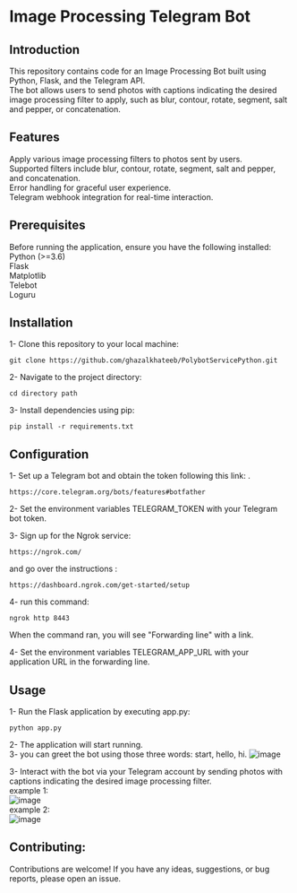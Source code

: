 # Image Processing Telegram Bot <br />

## Introduction
This repository contains code for an Image Processing Bot built using Python, Flask, and the Telegram API.<br />
The bot allows users to send photos with captions indicating the desired image processing filter to apply, such as blur, contour, rotate, segment, salt and pepper, or concatenation.

## Features
Apply various image processing filters to photos sent by users. <br />
Supported filters include blur, contour, rotate, segment, salt and pepper, and concatenation. <br />
Error handling for graceful user experience. <br />
Telegram webhook integration for real-time interaction. <br />

## Prerequisites
Before running the application, ensure you have the following installed:  <br />
Python (>=3.6)  <br />
Flask  <br />
Matplotlib  <br />
Telebot  <br />
Loguru  <br />

## Installation
1- Clone this repository to your local machine: <br />
```
git clone https://github.com/ghazalkhateeb/PolybotServicePython.git
```
2- Navigate to the project directory: <br />
```
cd directory path
```
3- Install dependencies using pip: <br />
```
pip install -r requirements.txt
```
## Configuration <br />
1- Set up a Telegram bot and obtain the token following this link: . <br />
   ```
   https://core.telegram.org/bots/features#botfather
   ```
2- Set the environment variables TELEGRAM_TOKEN with your Telegram bot token. <br />

3- Sign up for the Ngrok service:  
   ```
   https://ngrok.com/ 
   ```
   and go over the instructions : <br />
    
    https://dashboard.ngrok.com/get-started/setup 
    
4- run this command: <br />
   ```
   ngrok http 8443
   ```
   When the command ran, you will see "Forwarding line" with a link.  <br />
  
4- Set the environment variables TELEGRAM_APP_URL with your application URL in the forwarding line. <br /> 

## Usage  <br />
1- Run the Flask application by executing app.py: 
```
python app.py
```
2- The application will start running.  <br /> 
3- you can greet the bot using those three words:
   start, hello, hi.
![image](https://github.com/ghazalkhateeb/PolybotServicePython/assets/99688953/ef60df31-a8a5-4cb1-95b4-c442be2185b1)

3- Interact with the bot via your Telegram account by sending photos with captions indicating the desired image processing filter. <br />
example 1: <br />
![image](https://github.com/ghazalkhateeb/PolybotServicePython/assets/99688953/8e3d9757-cb14-46a9-ae84-7827648ef2c4)  <br />
example 2: <br /> 
![image](https://github.com/ghazalkhateeb/PolybotServicePython/assets/99688953/807a44a6-90a3-40fa-9d4c-ce75c8a465e2)  <br />

## Contributing:
Contributions are welcome! If you have any ideas, suggestions, or bug reports, please open an issue.








